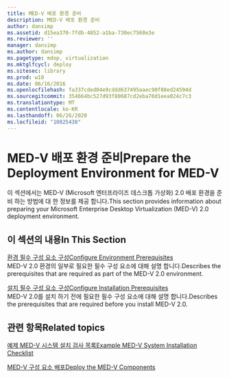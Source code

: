 ```yaml
---
title: MED-V 배포 환경 준비
description: MED-V 배포 환경 준비
author: dansimp
ms.assetid: d15ea370-7fdb-4852-a1ba-730ec7568e3e
ms.reviewer: ''
manager: dansimp
ms.author: dansimp
ms.pagetype: mdop, virtualization
ms.mktglfcycl: deploy
ms.sitesec: library
ms.prod: w10
ms.date: 06/16/2016
ms.openlocfilehash: fa337cded04e9cddd637495aaec90f88ed24594d
ms.sourcegitcommit: 354664bc527d93f80687cd2eba70d1eea024c7c3
ms.translationtype: MT
ms.contentlocale: ko-KR
ms.lasthandoff: 06/26/2020
ms.locfileid: "10825438"
---
```

# <span data-ttu-id="8827c-103">MED-V 배포 환경 준비</span><span class="sxs-lookup"><span data-stu-id="8827c-103">Prepare the Deployment Environment for MED-V</span></span>


<span data-ttu-id="8827c-104">이 섹션에서는 MED-V (Microsoft 엔터프라이즈 데스크톱 가상화) 2.0 배포 환경을 준비 하는 방법에 대 한 정보를 제공 합니다.</span><span class="sxs-lookup"><span data-stu-id="8827c-104">This section provides information about preparing your Microsoft Enterprise Desktop Virtualization (MED-V) 2.0 deployment environment.</span></span>

## <span data-ttu-id="8827c-105">이 섹션의 내용</span><span class="sxs-lookup"><span data-stu-id="8827c-105">In This Section</span></span>


<a href="" id="configure-environment-prerequisites"></a>[<span data-ttu-id="8827c-106">환경 필수 구성 요소 구성</span><span class="sxs-lookup"><span data-stu-id="8827c-106">Configure Environment Prerequisites</span></span>](configure-environment-prerequisites.md)  
<span data-ttu-id="8827c-107">MED-V 2.0 환경의 일부로 필요한 필수 구성 요소에 대해 설명 합니다.</span><span class="sxs-lookup"><span data-stu-id="8827c-107">Describes the prerequisites that are required as part of the MED-V 2.0 environment.</span></span>

<a href="" id="configure-installation-prerequisites"></a>[<span data-ttu-id="8827c-108">설치 필수 구성 요소 구성</span><span class="sxs-lookup"><span data-stu-id="8827c-108">Configure Installation Prerequisites</span></span>](configure-installation-prerequisites.md)  
<span data-ttu-id="8827c-109">MED-V 2.0를 설치 하기 전에 필요한 필수 구성 요소에 대해 설명 합니다.</span><span class="sxs-lookup"><span data-stu-id="8827c-109">Describes the prerequisites that are required before you install MED-V 2.0.</span></span>

## <span data-ttu-id="8827c-110">관련 항목</span><span class="sxs-lookup"><span data-stu-id="8827c-110">Related topics</span></span>


[<span data-ttu-id="8827c-111">예제 MED-V 시스템 설치 검사 목록</span><span class="sxs-lookup"><span data-stu-id="8827c-111">Example MED-V System Installation Checklist</span></span>](example-med-v-system-installation-checklist.md)

[<span data-ttu-id="8827c-112">MED-V 구성 요소 배포</span><span class="sxs-lookup"><span data-stu-id="8827c-112">Deploy the MED-V Components</span></span>](deploy-the-med-v-components.md)

 

 





